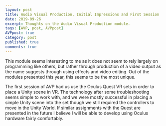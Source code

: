 ```yaml
---
layout: post
title: Audio Visual Production, Initial Impressions and First Session
date: 2019-09-26
excerpt: Thoughts on the Audio Visual Production module.
tags: [AVP, post, AVPpost]
AVPpost: true
category: post
published: true
comments: true
---
```

This module seems interesting to me as it does not seem to rely largely on programming like others, but rather through production of a video output as the name suggests through using effects and video editing. Out of the modules presented this year, this seems to be the most unique.

The first session of AVP had us use the Oculus Quest VR sets in order to place a Unity scene in VR. The technology after some troubleshooting seems simple to work with, and we were mostly successful in placing a simple Unity scene into the set though we still required the controllers to move in the Unity World. If similar assignments with the Quest are presented in the future I believe I will be able to develop using Oculus hardware fairly comfortably.